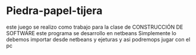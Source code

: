 # Piedra-papel-tijera
este juego se realizo como trabajo para la clase de CONSTRUCCIÓN DE SOFTWARE este programa se desarrollo en netbeans 
Simplemente lo debemos importar desde netbeans y ejeturas y asi podremops jugar con el pc
